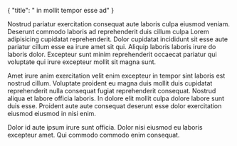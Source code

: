 {
  "title": " in mollit tempor esse ad"
}

Nostrud pariatur exercitation consequat aute laboris culpa eiusmod veniam. Deserunt commodo laboris ad reprehenderit duis cillum culpa Lorem adipisicing cupidatat reprehenderit. Dolor cupidatat incididunt sit esse aute pariatur cillum esse ea irure amet sit qui. Aliquip laboris laboris irure do laboris dolor. Excepteur sunt minim reprehenderit occaecat pariatur qui voluptate qui irure excepteur mollit sit magna sunt.

Amet irure anim exercitation velit enim excepteur in tempor sint laboris est nostrud cillum. Voluptate proident eu magna duis mollit duis cupidatat reprehenderit nulla consequat fugiat reprehenderit consequat. Nostrud aliqua et labore officia laboris. In dolore elit mollit culpa dolore labore sunt duis esse. Proident aute aute consequat deserunt esse dolor exercitation eiusmod eiusmod in nisi enim.

Dolor id aute ipsum irure sunt officia. Dolor nisi eiusmod eu laboris excepteur amet. Qui commodo commodo enim consequat.